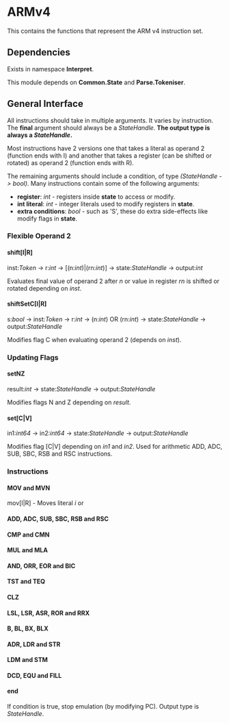 ﻿# ARMv4
This contains the functions that represent the ARM v4 instruction set.

## Dependencies
Exists in namespace **Interpret**.

This module depends on **Common.State** and **Parse.Tokeniser**.

## General Interface
All instructions should take in multiple arguments. It varies by instruction. The **final** argument should always be a *StateHandle*. **The output type is always a *StateHandle*.**

Most instructions have 2 versions one that takes a literal as operand 2 (function ends with I) and another that takes a register (can be shifted or rotated) as operand 2 (function ends with R).

The remaining arguments should include a condition, of type *(StateHandle -> bool)*. Many instructions contain some of the following arguments:

* **register**: *int* - registers inside **state** to access or modify.
* **int literal**: *int* - integer literals used to modify registers in **state**.
* **extra conditions**: *bool* - such as 'S', these do extra side-effects like modify flags in **state**.

### Flexible Operand 2

#### shift[I|R]

inst:*Token* -> r:*int* -> [(n:*int*)|(rn:*int*)] -> state:*StateHandle* -> output:*int*

Evaluates final value of operand 2 after *n* or value in register *rn* is shifted or rotated depending on *inst*. 

#### shiftSetC[I|R]

s:*bool* -> inst:*Token* -> r:*int* -> (n:*int*) OR (rn:*int*) -> state:*StateHandle* -> output:*StateHandle*

Modifies flag C when evaluating operand 2 (depends on *inst*). 

### Updating Flags

#### setNZ

result:*int* -> state:*StateHandle* -> output:*StateHandle*

Modifies flags N and Z depending on *result*. 

#### set[C|V]

in1:*int64* -> in2:*int64* -> state:*StateHandle* -> output:*StateHandle*

Modifies flag [C|V] depending on *in1* and *in2*. Used for arithmetic ADD, ADC, SUB, SBC, RSB and RSC instructions. 

### Instructions

#### MOV and MVN

mov[I|R] - Moves literal *i* or 

#### ADD, ADC, SUB, SBC, RSB and RSC

#### CMP and CMN

#### MUL and MLA

#### AND, ORR, EOR and BIC

#### TST and TEQ

#### CLZ

#### LSL, LSR, ASR, ROR and RRX

#### B, BL, BX, BLX

#### ADR, LDR and STR

#### LDM and STM

#### DCD, EQU and FILL

#### end

If condition is true, stop emulation (by modifying PC). Output type is *StateHandle*.

